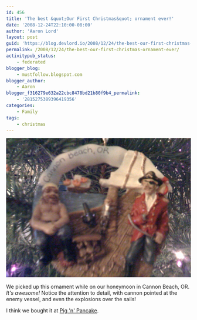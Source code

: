 ```yaml
---
id: 456
title: 'The best &quot;Our First Christmas&quot; ornament ever!'
date: '2008-12-24T22:10:00-08:00'
author: 'Aaron Lord'
layout: post
guid: 'https://blog.devlord.io/2008/12/24/the-best-our-first-christmas-ornament-ever/'
permalink: /2008/12/24/the-best-our-first-christmas-ornament-ever/
activitypub_status:
    - federated
blogger_blog:
    - mustfollow.blogspot.com
blogger_author:
    - Aaron
blogger_f316279e632a22cbc8478bd21b80f9b4_permalink:
    - '2815275389396419356'
categories:
    - Family
tags:
    - christmas
---
```


![Cannon Beach ornament with pirates](/assets/img/2011/10/photo2.jpg)

We picked up this ornament while on our honeymoon in Cannon Beach, OR. _It's awesome!_ Notice the attention to detail, with cannon pointed at the enemy vessel, and even the explosions over the sails!

I think we bought it at <a href="http://www.pignpancake.com/">Pig 'n' Pancake</a>.